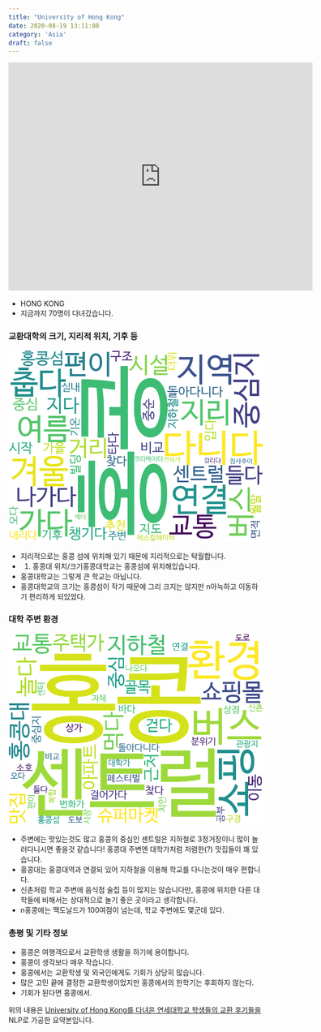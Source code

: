 ```yaml
---
title: "University of Hong Kong"
date: 2020-08-19 13:11:08
category: 'Asia'
draft: false
---
```


<iframe
width="600"
height="450"
frameborder="0" style="border:0"
src="https://www.google.com/maps/embed/v1/place?key=AIzaSyC9e1AME-pVmWC4hBpFdu5S4dKzyepa3HQ&q=University+of+Hong+Kong&center=22.2829989,114.1370848&zoom=14" allowfullscreen>
</iframe>

* HONG KONG
* 지금까지 70명이 다녀갔습니다. 

### 교환대학의 크기, 지리적 위치, 기후 등

![gen_info-WordCloud](../univ_wordclouds_okt/gen_info/CN000016_gen_info_okt.png)

* 지리적으로는 홍콩 섬에 위치해 있기 때문에 지리적으로는 탁월합니다.
* 1. 홍콩대 위치/크기홍콩대학교는 홍콩섬에 위치해있습니다.
* 홍콩대학교는 그렇게 큰 학교는 아닙니다.
* 홍콩대학교의 크기는 홍콩섬이 작기 때문에 그리 크지는 않지만 n아늑하고 이동하기 편리하게 되있었다.


### 대학 주변 환경

![env_info-WordCloud](../univ_wordclouds_okt/env_info/CN000016_env_info_okt.png)

* 주변에는 맛있는것도 많고 홍콩의 중심인 센트럴은 지하철로 3정거장이니 많이 놀러다니시면 좋을것 같습니다! 홍콩대 주변엔 대학가처럼 저렴한(?) 맛집들이 꽤 있습니다.
* 홍콩대는 홍콩대역과 연결되 있어 지하철을 이용해 학교를 다니는것이 매우 편합니다.
* 신촌처럼 학교 주변에 음식점 술집 등이 많지는 않습니다만, 홍콩에 위치한 다른 대학들에 비해서는 상대적으로 놀기 좋은 곳이라고 생각합니다.
* n홍콩에는 맥도날드가 100여점이 넘는데, 학교 주변에도 몇군데 있다.


### 총평 및 기타 정보 
* 홍콩은 여행객으로서 교환학생 생활을 하기에 용이합니다.
* 홍콩이 생각보다 매우 작습니다.
* 홍콩에서는 교환학생 및 외국인에게도 기회가 상당히 많습니다.
* 많은 고민 끝에 결정한 교환학생이었지만 홍콩에서의 한학기는 후회하지 않는다.
* 기회가 된다면 홍콩에서.


위의 내용은 [University of Hong Kong를 다녀온 연세대학교 학생들의 교환 후기들을](http://oia.yonsei.ac.kr/partner/expReport.asp?ucode=CN000016&bgbn=A) NLP로 가공한 요약본입니다. 
